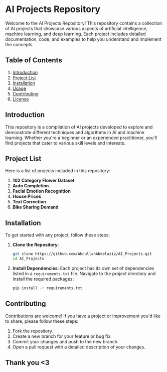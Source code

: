 # AI Projects Repository

Welcome to the AI Projects Repository! This repository contains a collection of AI projects that showcase various aspects of artificial intelligence, machine learning, and deep learning. Each project includes detailed documentation, code, and examples to help you understand and implement the concepts.

## Table of Contents

1. [Introduction](#introduction)
2. [Project List](#project-list)
3. [Installation](#installation)
4. [Usage](#usage)
5. [Contributing](#contributing)
6. [License](#license)

## Introduction

This repository is a compilation of AI projects developed to explore and demonstrate different techniques and algorithms in AI and machine learning. Whether you're a beginner or an experienced practitioner, you'll find projects that cater to various skill levels and interests.

## Project List

Here is a list of projects included in this repository:

1. **102 Category Flower Dataset**
2. **Auto Completion**
3. **Facial Emotion Recognition**
4. **House Prices**
5. **Text Correction**
6. **Bike Sharing Demand**


## Installation

To get started with any project, follow these steps:

1. **Clone the Repository**:
    ```bash
    git clone https://github.com/AbdullahAbdelaziz/AI_Projects.git
    cd AI_Projects
    ```

2. **Install Dependencies**:
    Each project has its own set of dependencies listed in a `requirements.txt` file. Navigate to the project directory and install the required packages:
    ```bash
    pip install -r requirements.txt
    ```


## Contributing

Contributions are welcome! If you have a project or improvement you'd like to share, please follow these steps:

1. Fork the repository.
2. Create a new branch for your feature or bug fix.
3. Commit your changes and push to the new branch.
4. Open a pull request with a detailed description of your changes.

## Thank you <3 